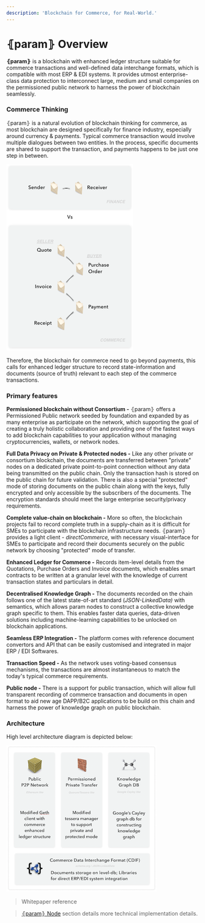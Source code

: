 ```yaml
---
description: 'Blockchain for Commerce, for Real-World.'
---
```


# ⦃param⦄ Overview

**⦃param⦄** is a blockchain with enhanced ledger structure suitable for commerce transactions and well-defined data interchange formats, which is compatible with most ERP & EDI systems. It provides utmost enterprise-class data protection to interconnect large, medium and small companies on the permissioned public network to harness the power of blockchain seamlessly.

### Commerce Thinking

⦃param⦄ is a natural evolution of blockchain thinking for commerce, as most blockchain are designed specifically for finance industry, especially around currency & payments. Typical commerce transaction would involve multiple dialogues between two entities. In the process, specific documents are shared to support the transaction, and payments happens to be just one step in between.

![](../.gitbook/assets/image%20%2812%29.png)

Therefore, the blockchain for commerce need to go beyond payments, this calls for enhanced ledger structure to record state-information and documents \(source of truth\) relevant to each step of the commerce transactions. 

### Primary features

**Permissioned blockchain without Consortium -** ⦃param⦄ offers a Permissioned Public network seeded by foundation and expanded by as many enterprise as participate on the network, which supporting the goal of creating a truly holistic collaboration and providing one of the fastest ways to add blockchain capabilities to your application without managing cryptocurrencies, wallets, or network nodes.

**Full Data Privacy on Private & Protected nodes -** Like any other private or consortium blockchain, the documents are transferred between "private" nodes on a dedicated private point-to-point connection without any data being transmitted on the public chain. Only the transaction hash is stored on the public chain for future validation. There is also a special "protected" mode of storing documents on the public chain along with the keys, fully encrypted and only accessible by the subscribers of the documents. The encryption standards should meet the large enterprise security/privacy requirements.

**Complete value-chain on blockchain -** More so often, the blockchain projects fail to record complete truth in a supply-chain as it is difficult for SMEs to participate with the blockchain infrastructure needs. ⦃param⦄ provides a light client - _directCommerce,_ with necessary visual-interface for SMEs to participate and record their documents securely on the public network by choosing "protected" mode of transfer.

**Enhanced Ledger for Commerce -** Records item-level details from the Quotations, Purchase Orders and Invoice documents, which enables smart contracts to be written at a granular level with the knowledge of current transaction states and particulars in detail.

**Decentralised Knowledge Graph -** The documents recorded on the chain follows one of the latest state-of-art standard \(_JSON-LinkedData\)_ with semantics, which allows param nodes to construct a collective knowledge graph specific to them. This enables faster data queries, data-driven solutions including machine-learning capabilities to be unlocked on blockchain applications.

**Seamless ERP Integration -** The platform comes with reference document convertors and API that can be easily customised and integrated in major ERP / EDI Softwares.

**Transaction Speed -** As the network uses voting-based consensus mechanisms, the transactions are almost instantaneous to match the today's typical commerce requirements.

**Public node -** There is a support for public transaction, which will allow full transparent recording of commerce transaction and documents in open format to aid new age DAPP/B2C applications to be build on this chain and harness the power of  knowledge graph on public blockchain.

### Architecture

High level architecture diagram is depicted below: 

![](../.gitbook/assets/image%20%288%29.png)

> Whitepaper reference

> [⦃param⦄ Node](param-node.md) section details more technical implementation details.



